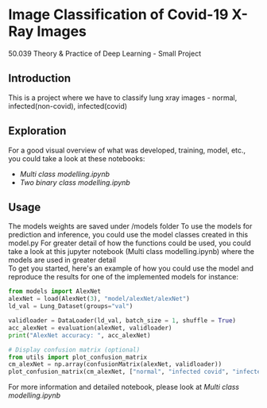 # Image Classification of Covid-19 X-Ray Images
50.039 Theory & Practice of Deep Learning - Small Project

## Introduction
This is a project where we have to classify lung xray images - normal, infected(non-covid), infected(covid)  

## Exploration
For a good visual overview of what was developed, training, model, etc., 
you could take a look at these notebooks:  
- *Multi class modelling.ipynb*
- *Two binary class modelling.ipynb*


## Usage
The models weights are saved under /models folder
To use the models for prediction and inference, you could use the model classes created in this model.py
For greater detail of how the functions could be used, you could take a look at this jupyter notebook (Multi class modelling.ipynb) 
where the models are used in greater detail
<br/>
To get you started, here's an example of how you could use the model and reproduce the results for one of the implemented models for instance:
```python
from models import AlexNet
alexNet = load(AlexNet(3), "model/alexNet/alexNet")
ld_val = Lung_Dataset(groups="val")

validloader = DataLoader(ld_val, batch_size = 1, shuffle = True)
acc_alexNet = evaluation(alexNet, validloader)
print("AlexNet accuracy: ", acc_alexNet)

# Display confusion matrix (optional)
from utils import plot_confusion_matrix
cm_alexNet = np.array(confusionMatrix(alexNet, validloader))
plot_confusion_matrix(cm_alexNet, ["normal", "infected covid", "infected non covid"])
```
For more information and detailed notebook, please look at *Multi class modelling.ipynb*